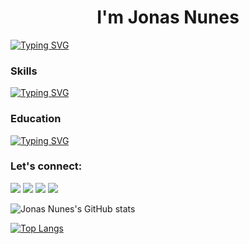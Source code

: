 <h1 align="center">I'm Jonas Nunes</h1>

<a href="https://git.io/typing-svg"><img src="https://readme-typing-svg.herokuapp.com?font=Fira+Code&pause=1000&width=435&lines=Web+Developer+-+Front+End" alt="Typing SVG" /></a>

### Skills

<a href="https://git.io/typing-svg"><img src="https://readme-typing-svg.herokuapp.com?font=Fira+Code&pause=1000&width=435&lines=HTML+%7C+CSS+%7C+JavaScript" alt="Typing SVG" /></a>

### Education

[![Typing SVG](https://readme-typing-svg.demolab.com?font=Fira+Code&pause=1000&width=435&lines=An%C3%A1lise+e+Desenv.+de+Sistemas)](https://git.io/typing-svg)

### Let's connect:
<a href="https://www.linkedin.com/in/jonassnunees" target="_blank"><img src="https://img.shields.io/badge/-LinkedIn-%230077B5?style=for-the-badge&logo=linkedin&logoColor=white" target="_blank"></a> 
<a href="https://instagram.com/jonasnunesjj" target="_blank"><img src="https://img.shields.io/badge/-Instagram-%23E4405F?style=for-the-badge&logo=instagram&logoColor=white" target="_blank"></a>
<a href="https://www.facebook.com/jonas.nunes.56" target="_blank"><img src="https://img.shields.io/badge/Facebook-1877F2?style=for-the-badge&logo=facebook&logoColor=white" target="_blank"></a>
<a href="https://www.twitter.com/jonas_nunees" target="blank"><img src="https://img.shields.io/badge/Twitter-1DA1F2?style=for-the-badge&logo=twitter&logoColor=white" target="_blank"></a>

![Jonas Nunes's GitHub stats](https://github-readme-stats.vercel.app/api?username=jonasnunes&show_icons=true&theme=tokyonight)

[![Top Langs](https://github-readme-stats.vercel.app/api/top-langs/?username=jonasnunes&layout=compact&hide=jupyter%20notebook,python,javascript,sass&theme=tokyonight)](https://github.com/anuraghazra/github-readme-stats)
